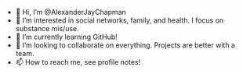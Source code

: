 - 👋 Hi, I’m @AlexanderJayChapman
- 👀 I’m interested in social networks, family, and health. I focus on substance mis/use.
- 🌱 I’m currently learning GitHub!
- 💞️ I’m looking to collaborate on everything. Projects are better with a team.
- 📫 How to reach me, see profile notes!

<!---
AlexanderJayChapman/AlexanderJayChapman is a ✨ special ✨ repository because its `README.md` (this file) appears on your GitHub profile.
You can click the Preview link to take a look at your changes.
--->
